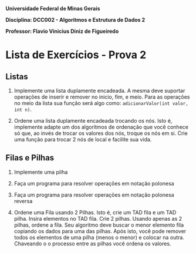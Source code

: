 **Universidade Federal de Minas Gerais**

**Disciplina: DCC002 - Algoritmos e Estrutura de Dados 2**

**Professor: Flavio Vinicius Diniz de Figueiredo**

# Lista de Exercícios - Prova 2

## Listas

1. Implemente uma lista duplamente encadeada. A mesma deve suportar operações
   de inserir e remover no inicio, fim, e meio. Para as operações no meio
   da lista sua função será algo como: `adicionarValor(int valor, int n)`.

1. Ordene uma lista duplamente encadeada trocando os nós. Isto é, implemente
   adapte um dos algoritmos de ordenação que você conhece só que, ao invés
   de trocar os valores dos nós, troque os nós em si. Crie uma função para
   trocar 2 nós de local e facilite sua vida.

## Filas e Pilhas

1. Implemente uma pilha

1. Faça um programa para resolver operações em notação polonesa

1. Faça um programa para resolver operações em notação polonesa reversa

1. Ordene uma Fila usando 2 Pilhas. Isto é, crie um TAD fila e um TAD pilha.
   Insira elementos no TAD fila. Crie 2 pilhas. Usando apenas as 2 pilhas,
   ordene a fila. Seu algoritmo deve buscar o menor elemento fila copiando
   os dados para uma das pilhas. Após isto, você pode remover todos os
   elementos de uma pilha (menos o menor) e colocar na outra. Chaveando o
   o processo entre as pilhas você ordena os valores.
